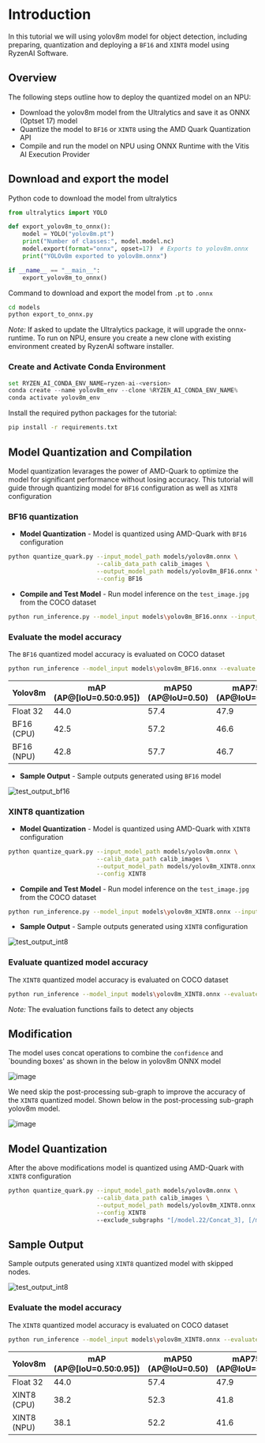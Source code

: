 # Introduction

In this tutorial we will using yolov8m model for object detection, including preparing, quantization and deploying a `BF16` and `XINT8` model using RyzenAI Software.

## Overview

The following steps outline how to deploy the quantized model on an NPU:

- Download the yolov8m model from the Ultralytics and save it as ONNX (Optset 17) model
- Quantize the model to `BF16` or `XINT8` using the AMD Quark Quantization API
- Compile and run the model on NPU using ONNX Runtime with the Vitis AI Execution Provider


## Download and export the model

Python code to download the model from ultralytics

```python
from ultralytics import YOLO

def export_yolov8m_to_onnx():
    model = YOLO("yolov8m.pt")
    print("Number of classes:", model.model.nc)
    model.export(format="onnx", opset=17)  # Exports to yolov8m.onnx
    print("YOLOv8m exported to yolov8m.onnx")

if __name__ == "__main__":
    export_yolov8m_to_onnx()
```
Command to download and export the model from `.pt` to `.onnx`

```bash
cd models
python export_to_onnx.py
```

*Note:* If asked to update the Ultralytics package, it will upgrade the onnx-runtime. To run on NPU, ensure you create a new clone with existing environment created by RyzenAI software installer.

### Create and Activate Conda Environment

```python
set RYZEN_AI_CONDA_ENV_NAME=ryzen-ai-<version>
conda create --name yolov8m_env --clone %RYZEN_AI_CONDA_ENV_NAME%
conda activate yolov8m_env
```

Install the required python packages for the tutorial:

```bash
pip install -r requirements.txt
``` 

## Model Quantization and Compilation

Model quantization levarages the power of AMD-Quark to optimize the model for significant performance without losing accuracy.
This tutorial will guide through quantizing model for `BF16` configuration as well as `XINT8` configuration

### BF16 quantization

- **Model Quantization** - Model is quantized using AMD-Quark with `BF16` configuration


```bash
python quantize_quark.py --input_model_path models/yolov8m.onnx \
                         --calib_data_path calib_images \
                         --output_model_path models/yolov8m_BF16.onnx \
                         --config BF16
```

- **Compile and Test Model** - Run model inference on the `test_image.jpg` from the COCO dataset

```bash
python run_inference.py --model_input models\yolov8m_BF16.onnx --input_image test_image.jpg --output_image test_output.jpg --device npu-bf16
```

### Evaluate the model accuracy

The `BF16` quantized model accuracy is evaluated on COCO dataset

```bash
python run_inference --model_input models\yolov8m_BF16.onnx --evaluate --coco_dataset datasets\coco
```

<div align="center">

|  Yolov8m      | mAP (AP@[IoU=0.50:0.95]) |  mAP50 (AP@IoU=0.50) |  mAP75 (AP@IoU=0.75) |
|---------------|--------------------------|----------------------|----------------------|
| Float 32      |       44.0               |     57.4             |      47.9            |
| BF16 (CPU)    |       42.5               |     57.2             |      46.6            |
| BF16 (NPU)    |       42.8               |     57.7             |      46.7            |

</div>


- **Sample Output** - Sample outputs generated using `BF16` model

![test_output_bf16](results/test_output_bf16.png)


### XINT8 quantization

- **Model Quantization** - Model is quantized using AMD-Quark with `XINT8` configuration

```bash
python quantize_quark.py --input_model_path models/yolov8m.onnx \
                         --calib_data_path calib_images \
                         --output_model_path models/yolov8m_XINT8.onnx \
                         --config XINT8
```

- **Compile and Test Model** - Run model inference on the `test_image.jpg` from the COCO dataset

```bash
python run_inference.py --model_input models\yolov8m_XINT8.onnx --input_image test_image.jpg --output_image test_output_int8.jpg --device npu-int8
```

- **Sample Output** - Sample outputs generated using `XINT8` configuration

![test_output_int8](results/test_output_int8.jpg)

### Evaluate quantized model accuracy

The `XINT8` quantized model accuracy is evaluated on COCO dataset

```bash
python run_inference --model_input models\yolov8m_XINT8.onnx --evaluate --coco_dataset datasets\coco --device npu-int8
```
*Note:* The evaluation functions fails to detect any objects

## Modification

The model uses concat operations to combine the `confidence` and `bounding boxes' as shown in the below in yolov8m ONNX model

![image](https://media.gitenterprise.xilinx.com/user/4705/files/5a6859cb-e29b-4258-bfbb-f83149c3d67d)


We need skip the post-processing sub-graph to improve the accuracy of the `XINT8` quantized model. Shown below in the post-processing sub-graph yolov8m model.

![image](results/yolov8m_skip_nodes.png)


## Model Quantization

After the above modifications model is quantized using AMD-Quark with `XINT8` configuration

```bash
python quantize_quark.py --input_model_path models/yolov8m.onnx \
                         --calib_data_path calib_images \
                         --output_model_path models/yolov8m_XINT8.onnx \
                         --config XINT8
                         --exclude_subgraphs "[/model.22/Concat_3], [/model.22/Concat_5]]"
```

## Sample Output

Sample outputs generated using `XINT8` quantized model with skipped nodes.

![test_output_int8](results/test_output_int8_skip_nodes.jpg)

### Evaluate the model accuracy

The `XINT8` quantized model accuracy is evaluated on COCO dataset

```bash
python run_inference --model_input models\yolov8m_XINT8.onnx --evaluate --coco_dataset datasets\coco --device npu-int8
```

<div align="center">

|  Yolov8m      | mAP (AP@[IoU=0.50:0.95]) |  mAP50 (AP@IoU=0.50) |  mAP75 (AP@IoU=0.75) |
|---------------|--------------------------|----------------------|----------------------|
| Float 32      |       44.0               |     57.4             |      47.9            |
| XINT8 (CPU)   |       38.2               |     52.3             |      41.8            |
| XINT8 (NPU)   |       38.1               |     52.2             |      41.6            |


</div>
